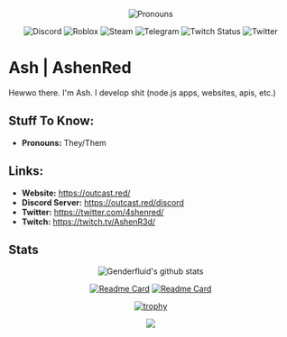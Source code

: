 <div align='center'>
  
  ![Pronouns](https://img.shields.io/endpoint?url=https://pronoundb.org/shields/62222ceef0cf73b1a319f9d3&style=for-the-badge&color=ff0000)
  
</div>
<div align='center'>
  
  ![Discord](https://img.shields.io/discord/775076340398292994?style=for-the-badge&logo=discord)
  ![Roblox](https://img.shields.io/static/v1?label=Roblox&message=BoyKillingSeason&style=for-the-badge&logo=roblox&color=ff0000)
  ![Steam](https://img.shields.io/static/v1?label=Steam&message=Genderfluid&style=for-the-badge&logo=steam&color=ff0000)
  ![Telegram](https://img.shields.io/static/v1?label=Telegram&message=boykillingseason&style=for-the-badge&logo=telegram&color=ff0000)
  ![Twitch Status](https://img.shields.io/twitch/status/ashenred_?style=for-the-badge&logo=twitch)
  ![Twitter](https://img.shields.io/static/v1?label=Twitter&message=4shenred&style=for-the-badge&logo=twitter&color=ff0000)

</div>
  
# Ash | AshenRed
Hewwo there. I'm Ash. I develop shit (node.js apps, websites, apis, etc.)

## Stuff To Know:
- **Pronouns:** They/Them






## Links:
- **Website:** https://outcast.red/
- **Discord Server:** https://outcast.red/discord
- **Twitter:** https://twitter.com/4shenred/
- **Twitch:** https://twitch.tv/AshenR3d/

## Stats

<p align="center">
	<img alt="Genderfluid's github stats" src="https://github-readme-stats.vercel.app/api?username=Genderfluid&show_icons=true&bg_color=000000&title_color=ff0000&text_color=ff0000"/>
</p>
<p align="center">
	<a href="https://github.com/OutcastLLC/outcast"><img alt="Readme Card" src="https://github-readme-stats.vercel.app/api/pin/?username=outcastllc&repo=outcast&bg_color=000000&title_color=ff0000&text_color=ff0000"/></a>
		<a href="https://github.com/OutcastLLC/holo"><img alt="Readme Card" src="https://github-readme-stats.vercel.app/api/pin/?username=outcastllc&repo=holo&bg_color=000000&title_color=ff0000&text_color=ff0000"/></a>
</p>
<p align="center">
	<a href="https://github.com/ryo-ma/github-profile-trophy"><img alt="trophy" src="https://github-profile-trophy.vercel.app/?username=genderfluid&theme=darkhub"/></a>
</p>
<p align="center">
	<a href="https://skillicons.dev"><img src="https://skillicons.dev/icons?i=cloudflare,html,css,nodejs,redis,raspberrypi&theme=dark" /></a>
</p>
